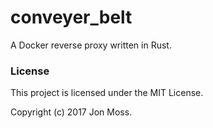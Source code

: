# conveyer_belt

A Docker reverse proxy written in Rust.

### License

This project is licensed under the MIT License.

Copyright (c) 2017 Jon Moss.
